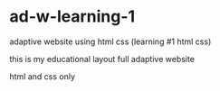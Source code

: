 # ad-w-learning-1
adaptive website using html css (learning #1 html css)

this is my educational layout 
full adaptive website 

html and css only
